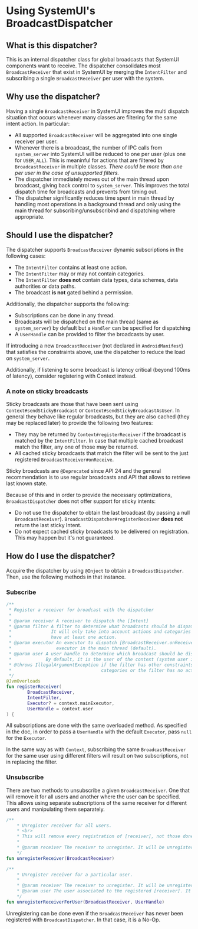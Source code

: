 # Using SystemUI's BroadcastDispatcher

## What is this dispatcher?

This is an internal dispatcher class for global broadcasts that SystemUI components want to receive. The dispatcher consolidates most `BroadcastReceiver` that exist in SystemUI by merging the `IntentFilter` and subscribing a single `BroadcastReceiver` per user with the system.

## Why use the dispatcher?

Having a single `BroadcastReceiver` in SystemUI improves the multi dispatch situation that occurs whenever many classes are filtering for the same intent action. In particular:
* All supported `BroadcastReceiver` will be aggregated into one single receiver per user.
* Whenever there is a broadcast, the number of IPC calls from `system_server` into SystemUI will be reduced to one per user (plus one for `USER_ALL`). This is meaninful for actions that are filtered by `BroadcastReceiver` in multiple classes.
*There could be more than one per user in the case of unsupported filters.*
* The dispatcher immediately moves out of the main thread upon broadcast, giving back control to `system_server`. This improves the total dispatch time for broadcasts and prevents from timing out.
* The dispatcher significantly reduces time spent in main thread by handling most operations in a background thread and only using the main thread for subscribing/unsubscribind and dispatching where appropriate.

## Should I use the dispatcher?

The dispatcher supports `BroadcastReceiver` dynamic subscriptions in the following cases:

* The `IntentFilter` contains at least one action.
* The `IntentFilter` may or may not contain categories.
* The `IntentFilter` **does not** contain data types, data schemes, data authorities or data paths.
* The broadcast **is not** gated behind a permission.

Additionally, the dispatcher supports the following:

* Subscriptions can be done in any thread.
* Broadcasts will be dispatched on the main thread (same as `system_server`) by default but a `Handler` can be specified for dispatching
* A `UserHandle` can be provided to filter the broadcasts by user.

If introducing a new `BroadcastReceiver` (not declared in `AndroidManifest`) that satisfies the constraints above, use the dispatcher to reduce the load on `system_server`.

Additionally, if listening to some broadcast is latency critical (beyond 100ms of latency), consider registering with Context instead.

### A note on sticky broadcasts

Sticky broadcasts are those that have been sent using `Context#sendStickyBroadcast` or `Context#sendStickyBroadcastAsUser`. In general they behave like regular broadcasts, but they are also cached (they may be replaced later) to provide the following two features:
 * They may be returned by `Context#registerReceiver` if the broadcast is matched by the `IntentFilter`. In case that multiple cached broadcast match the filter, any one of those may be returned.
 * All cached sticky broadcasts that match the filter will be sent to the just registered `BroadcastReceiver#onReceive`.

Sticky broadcasts are `@Deprecated` since API 24 and the general recommendation is to use regular broadcasts and API that allows to retrieve last known state.

Because of this and in order to provide the necessary optimizations, `BroadcastDispatcher` does not offer support for sticky intents:

* Do not use the dispatcher to obtain the last broadcast (by passing a null `BroadcastReceiver`). `BroadcastDispatcher#registerReceiver` **does not** return the last sticky Intent.
* Do not expect cached sticky broadcasts to be delivered on registration. This may happen but it's not guaranteed.

## How do I use the dispatcher?

Acquire the dispatcher by using `@Inject` to obtain a `BroadcastDispatcher`. Then, use the following methods in that instance. 

### Subscribe

```kotlin
/**
 * Register a receiver for broadcast with the dispatcher
 *
 * @param receiver A receiver to dispatch the [Intent]
 * @param filter A filter to determine what broadcasts should be dispatched to this receiver.
 *               It will only take into account actions and categories for filtering. It must
 *               have at least one action.
 * @param executor An executor to dispatch [BroadcastReceiver.onReceive]. Pass null to use an
 *                 executor in the main thread (default).
 * @param user A user handle to determine which broadcast should be dispatched to this receiver.
 *             By default, it is the user of the context (system user in SystemUI).
 * @throws IllegalArgumentException if the filter has other constraints that are not actions or
 *                                  categories or the filter has no actions.
 */
@JvmOverloads
fun registerReceiver(
        BroadcastReceiver, 
        IntentFilter, 
        Executor? = context.mainExecutor,
        UserHandle = context.user
) {
```

All subscriptions are done with the same overloaded method. As specified in the doc, in order to pass a `UserHandle` with the default `Executor`, pass `null` for the `Executor`.

In the same way as with `Context`, subscribing the same `BroadcastReceiver` for the same user using different filters will result on two subscriptions, not in replacing the filter.

### Unsubscribe

There are two methods to unsubscribe a given `BroadcastReceiver`. One that will remove it for all users and another where the user can be specified. This allows using separate subscriptions of the same receiver for different users and manipulating them separately.

```kotlin
/**
    * Unregister receiver for all users.
    * <br>
    * This will remove every registration of [receiver], not those done just with [UserHandle.ALL].
    *
    * @param receiver The receiver to unregister. It will be unregistered for all users.
    */
fun unregisterReceiver(BroadcastReceiver)

/**
    * Unregister receiver for a particular user.
    *
    * @param receiver The receiver to unregister. It will be unregistered for all users.
    * @param user The user associated to the registered [receiver]. It can be [UserHandle.ALL].
    */
fun unregisterReceiverForUser(BroadcastReceiver, UserHandle)
```

Unregistering can be done even if the `BroadcastReceiver` has never been registered with `BroadcastDispatcher`. In that case, it is a No-Op.
